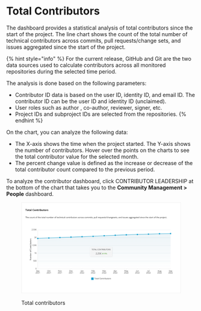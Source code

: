 # Total Contributors

The dashboard provides a statistical analysis of total contributors since the start of the project. The line chart shows the count of the total number of technical contributors across commits, pull requests/change sets, and issues aggregated since the start of the project.

{% hint style="info" %}
For the current release, GitHub and Git are the two data sources used to calculate contributors across all monitored repositories during the selected time period.

The analysis is done based on the following parameters:

* Contributor ID data is based on the user ID, identity ID, and email ID. The contributor ID can be the user ID and identity ID (unclaimed).
* User roles such as author , co-author, reviewer, signer, etc.
* Project IDs and subproject IDs are selected from the repositories.
{% endhint %}

On the chart, you can analyze the following data:

* The X-axis shows the time when the project started. The Y-axis shows the number of contributors. Hover over the points on the charts to see the total contributor value for the selected month.&#x20;
* The percent change value is defined as the increase or decrease of the total contributor count compared to the previous period.

To analyze the contributor dashboard, click CONTRIBUTOR LEADERSHIP at the bottom of the chart that takes you to the **Community Management > People** dashboard.

<figure><img src="../../../../../../.gitbook/assets/Total Contributors.png" alt=""><figcaption><p>Total contributors</p></figcaption></figure>

###

&#x20;
